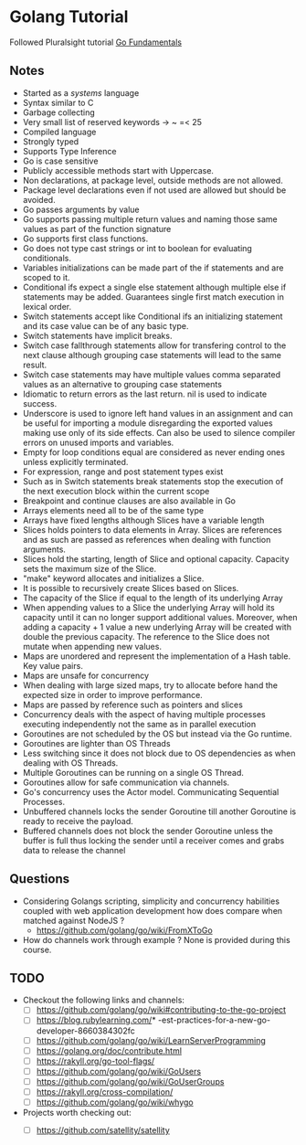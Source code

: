 # Golang Tutorial

Followed Pluralsight tutorial [Go Fundamentals](https://app.pluralsight.com/library/courses/go-fundamentals)

## Notes

* Started as a *systems* language
* Syntax similar to C
* Garbage collecting
* Very small list of reserved keywords -> ~ =< 25
* Compiled language
* Strongly typed
* Supports Type Inference
* Go is case sensitive
* Publicly accessible methods start with Uppercase.
* Non declarations, at package level, outside methods are not allowed.
* Package level declarations even if not used are allowed but should be avoided.
* Go passes arguments by value
* Go supports passing multiple return values and naming those same values as part of the function signature
* Go supports first class functions.
* Go does not type cast strings or int to boolean for evaluating conditionals.
* Variables initializations can be made part of the if statements and are scoped to it.
* Conditional ifs expect a single else statement although multiple else if statements may be added. Guarantees single first match execution in lexical order.
* Switch statements accept like Conditional ifs an initializing statement and its case value can be of any basic type.
* Switch statements have implicit breaks.
* Switch case fallthrough statements allow for transfering control to the next clause although grouping case statements will lead to the same result.
* Switch case statements may have multiple values comma separated values as an alternative to grouping case statements
* Idiomatic to return errors as the last return. nil is used to indicate success.
* Underscore is used to ignore left hand values in an assignment and can be useful for importing a module disregarding the exported values making use only of its side effects. Can also be used to silence compiler errors on unused imports and variables.
* Empty for loop conditions equal are considered as never ending ones unless explicitly terminated.
* For expression, range and post statement types exist
* Such as in Switch statements break statements stop the execution of the next execution block within the current scope
* Breakpoint and continue clauses are also available in Go
* Arrays elements need all to be of the same type
* Arrays have fixed lengths although Slices have a variable length
* Slices holds pointers to data elements in Array. Slices are references and as such are passed as references when dealing with function arguments.
* Slices hold the starting, length of Slice and optional capacity. Capacity sets the maximum size of the Slice.
* "make" keyword allocates and initializes a Slice.
* It is possible to recursively create Slices based on Slices.
* The capacity of the Slice if equal to the length of its underlying Array
* When appending values to a Slice the underlying Array will hold its capacity until it can no longer support additional values. Moreover, when adding a capacity + 1 value a new underlying Array will be created with double the previous capacity. The reference to the Slice does not mutate when appending new values.
* Maps are unordered and represent the implementation of a Hash table. Key value pairs.
* Maps are unsafe for concurrency
* When dealing with large sized maps, try to allocate before hand the expected size in order to improve performance.  
* Maps are passed by reference such as pointers and slices
* Concurrency deals with the aspect of having multiple processes executing independently not the same as in parallel execution
* Goroutines are not scheduled by the OS but instead via the Go runtime.
* Goroutines are lighter than OS Threads
* Less switching since it does not block due to OS dependencies as when dealing with OS Threads.
* Multiple Goroutines can be running on a single OS Thread.
* Goroutines allow for safe communication via channels.
* Go's concurrency uses the Actor model. Communicating Sequential Processes.
* Unbuffered channels locks the sender Goroutine till another Goroutine is ready to receive the payload.
* Buffered channels does not block the sender Goroutine unless the buffer is full thus locking the sender until a receiver comes and grabs data to release the channel 

## Questions

* Considering Golangs scripting, simplicity and concurrency habilities coupled with web application development how does compare when matched against NodeJS ?
    * https://github.com/golang/go/wiki/FromXToGo
* How do channels work through example ? None is provided during this course.

## TODO

- Checkout the following links and channels:
    - [ ] https://github.com/golang/go/wiki#contributing-to-the-go-project
    - [ ] https://blog.rubylearning.com/* -est-practices-for-a-new-go-developer-8660384302fc
    - [ ] https://github.com/golang/go/wiki/LearnServerProgramming
    - [ ] https://golang.org/doc/contribute.html
    - [ ] https://rakyll.org/go-tool-flags/
    - [ ] https://github.com/golang/go/wiki/GoUsers
    - [ ] https://github.com/golang/go/wiki/GoUserGroups
    - [ ] https://rakyll.org/cross-compilation/
    - [ ] https://github.com/golang/go/wiki/whygo

- Projects worth checking out:
    - [ ] https://github.com/satellity/satellity


